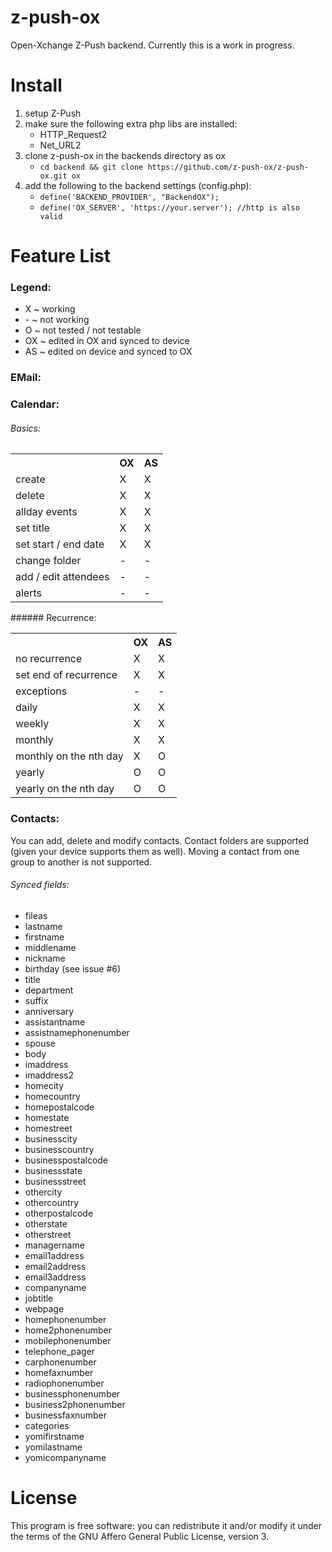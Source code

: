 z-push-ox
=========

Open-Xchange Z-Push backend. Currently this is a work in progress.


Install
=======

1. setup Z-Push
2. make sure the following extra php libs are installed:
    * HTTP\_Request2
    * Net\_URL2
3. clone z-push-ox in the backends directory as ox
    * `cd backend && git clone https://github.com/z-push-ox/z-push-ox.git ox`
4. add the following to the backend settings (config.php):
    * `define('BACKEND_PROVIDER', "BackendOX");`
    * `define('OX_SERVER', 'https://your.server'); //http is also valid`


Feature List
============

### Legend:
  - X ~ working
  - \- ~ not working
  - O ~ not tested / not testable
  - OX ~ edited in OX and synced to device
  - AS ~ edited on device and synced to OX

### EMail:

### Calendar:
###### Basics:
<table>
  <tr>
    <th></th>
    <th>OX</th>
    <th>AS</th>
  </tr>
  <tr>
    <td>create</td>
    <td>X</td>
    <td>X</td>
  </tr>
  <tr>
    <td>delete</td>
    <td>X</td>
    <td>X</td>
  </tr>
  <tr>
    <td>allday events</td>
    <td>X</td>
    <td>X</td>
  </tr>
  <tr>
    <td>set title</td>
    <td>X</td>
    <td>X</td>
  </tr>
  <tr>
    <td>set start / end date</td>
    <td>X</td>
    <td>X</td>
  </tr>
  <tr>
    <td>change folder</td>
    <td>-</td>
    <td>-</td>
  </tr>
  <tr>
    <td>add / edit attendees</td>
    <td>-</td>
    <td>-</td>
  </tr>
  <tr>
    <td>alerts</td>
    <td>-</td>
    <td>-</td>
  </tr>
</table>
###### Recurrence:
<table>
  <tr>
    <th></th>
    <th>OX</th>
    <th>AS</th>
  </tr>
  <tr>
    <td>no recurrence</td>
    <td>X</td>
    <td>X</td>
  </tr>
  <tr>
    <td>set end of recurrence</td>
    <td>X</td>
    <td>X</td>
  </tr>
  <tr>
    <td>exceptions</td>
    <td>-</td>
    <td>-</td>
  </tr>
  <tr>
    <td>daily</td>
    <td>X</td>
    <td>X</td>
  </tr>
  <tr>
    <td>weekly</td>
    <td>X</td>
    <td>X</td>
  </tr>
  <tr>
    <td>monthly</td>
    <td>X</td>
    <td>X</td>
  </tr>
  <tr>
    <td>monthly on the nth day</td>
    <td>X</td>
    <td>O</td>
  </tr>
  <tr>
    <td>yearly</td>
    <td>O</td>
    <td>O</td>
  </tr>
  <tr>
    <td>yearly on the nth day</td>
    <td>O</td>
    <td>O</td>
  </tr>
</table>


### Contacts:
You can add, delete and modify contacts. Contact folders are supported (given your device supports them as well).
Moving a contact from one group to another is not supported.

###### Synced fields:
  * fileas
  * lastname
  * firstname
  * middlename
  * nickname
  * birthday (see issue #6)
  * title
  * department
  * suffix
  * anniversary
  * assistantname
  * assistnamephonenumber
  * spouse
  * body
  * imaddress
  * imaddress2
  * homecity
  * homecountry
  * homepostalcode
  * homestate
  * homestreet
  * businesscity
  * businesscountry
  * businesspostalcode
  * businessstate
  * businessstreet
  * othercity
  * othercountry
  * otherpostalcode
  * otherstate
  * otherstreet
  * managername
  * email1address
  * email2address
  * email3address
  * companyname
  * jobtitle
  * webpage
  * homephonenumber
  * home2phonenumber
  * mobilephonenumber
  * telephone_pager
  * carphonenumber
  * homefaxnumber
  * radiophonenumber
  * businessphonenumber
  * business2phonenumber
  * businessfaxnumber
  * categories
  * yomifirstname
  * yomilastname
  * yomicompanyname


License
=======

This program is free software: you can redistribute it and/or modify it under 
the terms of the GNU Affero General Public License, version 3.
